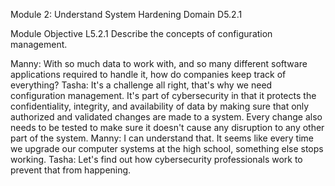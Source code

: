Module 2: Understand System Hardening
Domain D5.2.1

Module Objective
L5.2.1 Describe the concepts of configuration management.


Manny: With so much data to work with, and so many different software applications required to handle it, how do companies keep track of everything?  Tasha: It's a challenge all right, that's why we need configuration management. It's part of cybersecurity in that it protects the confidentiality, integrity, and availability of data by making sure that only authorized and validated changes are made to a system. Every change also needs to be tested to make sure it doesn't cause any disruption to any other part of the system.  Manny: I can understand that. It seems like every time we upgrade our computer systems at the high school, something else stops working.  Tasha: Let's find out how cybersecurity professionals work to prevent that from happening.  